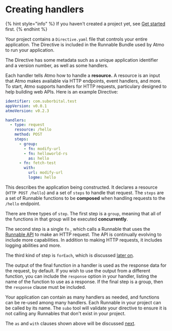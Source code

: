 # Creating handlers

{% hint style="info" %}
If you haven't created a project yet, see [Get started](../getstarted.md) first.
{% endhint %}

Your project contains a `Directive.yaml` file that controls your entire application. The Directive is included in the Runnable Bundle used by Atmo to run your application.

The Directive has some metadata such as a unique application identifier and a version number, as well as some handlers.

Each handler tells Atmo how to handle a **resource.** A resource is an input that Atmo makes available via HTTP endpoints, event handlers, and more. To start, Atmo supports handlers for HTTP requests, particulary designed to help building web APIs. Here is an example Directive:

```yaml
identifier: com.suborbital.test
appVersion: v0.0.1
atmoVersion: v0.2.3

handlers:
  - type: request
    resource: /hello
    method: POST
    steps:
      - group:
        - fn: modify-url
        - fn: helloworld-rs
          as: hello
      - fn: fetch-test
        with:
          url: modify-url
          logme: hello
```

This describes the application being constructed. It declares a resource \(`HTTP POST /hello`\) and a set of `steps` to handle that request. The `steps` are a set of Runnable functions to be **composed** when handling requests to the `/hello` endpoint.

There are three types of `step`. The first step is a `group`, meaning that all of the functions in that group will be executed **concurrently**.

The second step is a single `fn` , which calls a Runnable that uses the [Runnable API](../runnable-api/introduction.md) to make an HTTP request. The API is continually evolving to include more capabilities. In addition to making HTTP requests, it includes logging abilities and more.

The third kind of step is `forEach`, which is discussed [later on](./foreach.md).

The output of the final function in a handler is used as the response data for the request, by default. If you wish to use the output from a different function, you can include the `response` option in your handler, listing the name of the function to use as a response. If the final step is a group, then the `response` clause must be included.

Your application can contain as many handlers as needed, and functions can be re-used among many handlers. Each Runnable in your project can be called by its name. The `subo` tool will validate your directive to ensure it is not calling any Runnables that don't exist in your project.

The `as` and `with` clauses shown above will be discussed [next](./managing-state.md).

